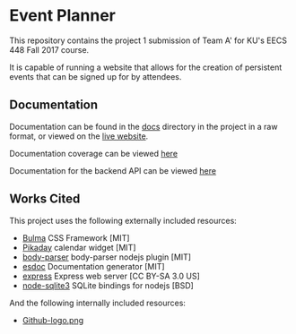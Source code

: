 # Event Planner

This repository contains the project 1 submission of Team A' for KU's EECS 448 Fall 2017 course.

It is capable of running a website that allows for the creation of persistent events that can be signed up for by attendees.

## Documentation

Documentation can be found in the [docs](docs) directory in the project in a raw format, or viewed on the [live website](https://448-1.benhaney.com/docs/).

Documentation coverage can be viewed [here](https://448-1.benhaney.com/docs/source.html)

Documentation for the backend API can be viewed [here](https://448-1.benhaney.com/docs/manual/api.html)

## Works Cited

This project uses the following externally included resources:
* [Bulma](http://bulma.io/) CSS Framework [MIT]
* [Pikaday](https://dbushell.com/Pikaday/) calendar widget [MIT]
* [body-parser](https://www.npmjs.com/package/body-parser) body-parser nodejs plugin [MIT]
* [esdoc](https://esdoc.org/) Documentation generator [MIT]
* [express](https://expressjs.com/) Express web server [CC BY-SA 3.0 US]
* [node-sqlite3](https://github.com/mapbox/node-sqlite3) SQLite bindings for nodejs [BSD]

And the following internally included resources:
* [Github-logo.png](public/img/gh.png)
